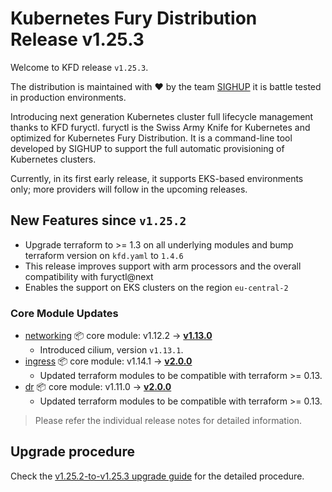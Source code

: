 # Kubernetes Fury Distribution Release v1.25.3

Welcome to KFD release `v1.25.3`.

The distribution is maintained with ❤️ by the team [SIGHUP](https://sighup.io/) it is battle tested in production environments.

Introducing next generation Kubernetes cluster full lifecycle management thanks to KFD furyctl.
furyctl is the Swiss Army Knife for Kubernetes and optimized for Kubernetes Fury Distribution.
It is a command-line tool developed by SIGHUP to support the full automatic provisioning of Kubernetes clusters.

Currently, in its first early release, it supports EKS-based environments only; more providers will follow in the upcoming releases.

## New Features since `v1.25.2`

- Upgrade terraform to >= 1.3 on all underlying modules and bump terraform version on `kfd.yaml` to `1.4.6`
- This release improves support with arm processors and the overall compatibility with furyctl@next
- Enables the support on EKS clusters on the region `eu-central-2`


### Core Module Updates

- [networking](https://github.com/sighupio/fury-kubernetes-networking) 📦 core module: v1.12.2 -> [**v1.13.0**](https://github.com/sighupio/fury-kubernetes-networking/releases/tag/v1.13.0)
  - Introduced cilium, version `v1.13.1`.
- [ingress](https://github.com/sighupio/fury-kubernetes-ingress) 📦 core module: v1.14.1 -> [**v2.0.0**](https://github.com/sighupio/fury-kubernetes-ingress/releases/tag/v2.0.0)
  - Updated terraform modules to be compatible with terraform >= 0.13.
- [dr](https://github.com/sighupio/fury-kubernetes-dr) 📦 core module: v1.11.0 -> [**v2.0.0**](https://github.com/sighupio/fury-kubernetes-dr/releases/tag/v2.0.0)
  - Updated terraform modules to be compatible with terraform >= 0.13.

> Please refer the individual release notes for detailed information.

## Upgrade procedure

Check the [v1.25.2-to-v1.25.3 upgrade guide](../upgrades/v1.25.2-to-v1.25.3.md) for the detailed procedure.


